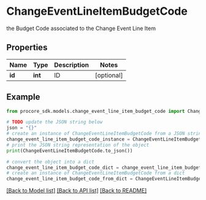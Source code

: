 # ChangeEventLineItemBudgetCode

the Budget Code associated to the Change Event Line Item

## Properties

Name | Type | Description | Notes
------------ | ------------- | ------------- | -------------
**id** | **int** | ID | [optional] 

## Example

```python
from procore_sdk.models.change_event_line_item_budget_code import ChangeEventLineItemBudgetCode

# TODO update the JSON string below
json = "{}"
# create an instance of ChangeEventLineItemBudgetCode from a JSON string
change_event_line_item_budget_code_instance = ChangeEventLineItemBudgetCode.from_json(json)
# print the JSON string representation of the object
print(ChangeEventLineItemBudgetCode.to_json())

# convert the object into a dict
change_event_line_item_budget_code_dict = change_event_line_item_budget_code_instance.to_dict()
# create an instance of ChangeEventLineItemBudgetCode from a dict
change_event_line_item_budget_code_from_dict = ChangeEventLineItemBudgetCode.from_dict(change_event_line_item_budget_code_dict)
```
[[Back to Model list]](../README.md#documentation-for-models) [[Back to API list]](../README.md#documentation-for-api-endpoints) [[Back to README]](../README.md)


